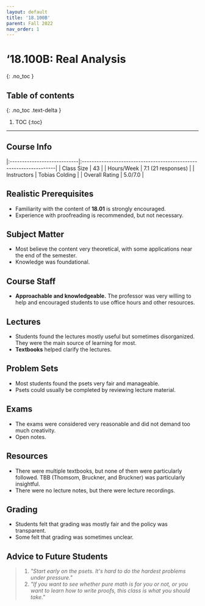 ```yaml
---
layout: default
title: '18.100B'
parent: Fall 2022
nav_order: 1
---
```


# ‘18.100B: Real Analysis
{: .no_toc }

## Table of contents
{: .no_toc .text-delta }

1. TOC
{:toc}

---

## Course Info

|:----------------------------|:-------------------------------------------------------------------|
| Class Size    		| 43                                                            		|
| Hours/Week        	| 7.1 (21 responses)                                          	| 
| Instructors         	| Tobias Colding					|
| Overall Rating	| 5.0/7.0						|

## Realistic Prerequisites
* Familiarity with the content of **18.01** is strongly encouraged.
* Experience with proofreading is recommended, but not necessary.

## Subject Matter
* Most believe the content very theoretical, with some applications near the end of the semester. 
* Knowledge was foundational. 

## Course Staff
* **Approachable and knowledgeable.** The professor was very willing to help and encouraged students to use office hours and other resources.

## Lectures
* Students found the lectures mostly useful but sometimes disorganized. They were the main source of learning for most. 
* **Textbooks** helped clarify the lectures.

## Problem Sets
* Most students found the psets very fair and manageable. 
* Psets could usually be completed by reviewing lecture material. 

## Exams
* The exams were considered very reasonable and did not demand too much creativity.
* Open notes.

## Resources
* There were multiple textbooks, but none of them were particularly followed. TBB (Thomsom, Bruckner, and Bruckner) was particularly insightful.  
* There were no lecture notes, but there were lecture recordings.

## Grading
* Students felt that grading was mostly fair and the policy was transparent.
* Some felt that grading was sometimes unclear. 

## Advice to Future Students
> 1. *"Start early on the psets. It's hard to do the hardest problems under pressure."*
> 2. *"If you want to see whether pure math is for you or not, or you want to learn how to
write proofs, this class is what you should take."*
